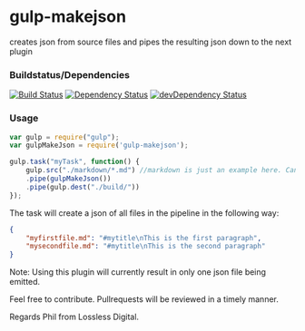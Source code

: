 # gulp-makejson
creates json from source files and pipes the resulting json down to the next plugin

### Buildstatus/Dependencies
[![Build Status](https://travis-ci.org/pushrocks/gulp-makejson.svg?branch=v0.0.9)](https://travis-ci.org/pushrocks/gulp-makejson)
[![Dependency Status](https://david-dm.org/pushrocks/gulp-makejson.svg)](https://david-dm.org/pushrocks/gulp-makejson)
[![devDependency Status](https://david-dm.org/pushrocks/gulp-makejson/dev-status.svg)](https://david-dm.org/pushrocks/gulp-makejson#info=devDependencies)

### Usage
```javascript
var gulp = require("gulp");
var gulpMakeJson = require('gulp-makejson');

gulp.task("myTask", function() {
    gulp.src("./markdown/*.md") //markdown is just an example here. Can be any kind of textfiles.
    .pipe(gulpMakeJson())
    .pipe(gulp.dest("./build/"))
});
```

The task will create a json of all files in the pipeline in the following way:

```json
{
    "myfirstfile.md": "#mytitle\nThis is the first paragraph",
    "mysecondfile.md": "#mytitle\nThis is the second paragraph"
}
```

Note: Using this plugin will currently result in only one json file being emitted.

Feel free to contribute. Pullrequests will be reviewed in a timely manner.

Regards
Phil from Lossless Digital.